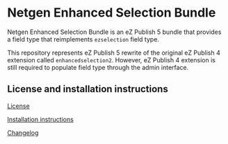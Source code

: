 Netgen Enhanced Selection Bundle
================================

Netgen Enhanced Selection Bundle is an eZ Publish 5 bundle that provides a field type that reimplements `ezselection` field type.

This repository represents eZ Publish 5 rewrite of the original eZ Publish 4 extension called `enhancedselection2`. However, eZ Publish 4 extension is still required to populate field type through the admin interface.

License and installation instructions
-------------------------------------

[License](LICENSE)

[Installation instructions](Resources/doc/INSTALL.md)

[Changelog](Resources/doc/CHANGELOG.md)
